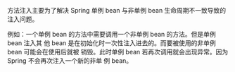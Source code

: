 方法注入主要为了解决 Spring 单例 bean 与非单例 bean 生命周期不一致导致的注入问题。

例如：一个单例 bean 的方法中需要调用一个非单例 bean 的方法。但是单例 bean 注入其
他 bean 是在初始化时一次性注入进去的。而要被使用的非单例 bean 可能会在使用后就被
销毁。此时单例 bean 若再次调用就会出现异常。因为 Spring 不会再次注入一个新的非单
例 bean。


